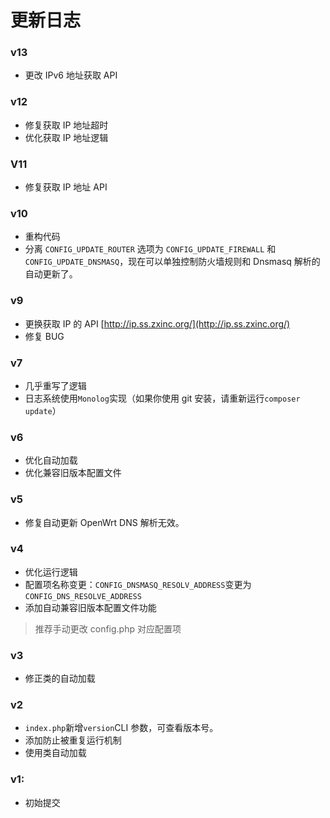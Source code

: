 # 更新日志

### v13
* 更改 IPv6 地址获取 API

### v12
* 修复获取 IP 地址超时
* 优化获取 IP 地址逻辑

### V11
* 修复获取 IP 地址 API

### v10
* 重构代码
* 分离 `CONFIG_UPDATE_ROUTER` 选项为 `CONFIG_UPDATE_FIREWALL` 和 `CONFIG_UPDATE_DNSMASQ`，现在可以单独控制防火墙规则和 Dnsmasq 解析的自动更新了。

### v9
* 更换获取 IP 的 API [http://ip.ss.zxinc.org/](http://ip.ss.zxinc.org/)
* 修复 BUG

### v7
* 几乎重写了逻辑
* 日志系统使用`Monolog`实现（如果你使用 git 安装，请重新运行`composer update`）

### v6
* 优化自动加载
* 优化兼容旧版本配置文件

### v5
* 修复自动更新 OpenWrt DNS 解析无效。

### v4
* 优化运行逻辑
* 配置项名称变更：`CONFIG_DNSMASQ_RESOLV_ADDRESS`变更为`CONFIG_DNS_RESOLVE_ADDRESS`
* 添加自动兼容旧版本配置文件功能
> 推荐手动更改 config.php 对应配置项

### v3
* 修正类的自动加载

### v2
* `index.php`新增`version`CLI 参数，可查看版本号。
* 添加防止被重复运行机制
* 使用类自动加载

### v1:
* 初始提交

